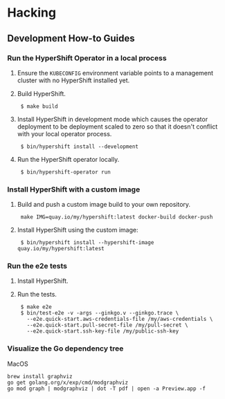 # Hacking

## Development How-to Guides


### Run the HyperShift Operator in a local process

1. Ensure the `KUBECONFIG` environment variable points to a management cluster
   with no HyperShift installed yet.

2. Build HyperShift.

        $ make build

3. Install HyperShift in development mode which causes the operator deployment
   to be deployment scaled to zero so that it doesn't conflict with your local
   operator process. 

        $ bin/hypershift install --development

4. Run the HyperShift operator locally.

        $ bin/hypershift-operator run

### Install HyperShift with a custom image

1. Build and push a custom image build to your own repository.

        make IMG=quay.io/my/hypershift:latest docker-build docker-push

2. Install HyperShift using the custom image:

        $ bin/hypershift install --hypershift-image quay.io/my/hypershift:latest

### Run the e2e tests

1. Install HyperShift.
2. Run the tests.

        $ make e2e
        $ bin/test-e2e -v -args --ginkgo.v --ginkgo.trace \
          --e2e.quick-start.aws-credentials-file /my/aws-credentials \
          --e2e.quick-start.pull-secret-file /my/pull-secret \
          --e2e.quick-start.ssh-key-file /my/public-ssh-key

### Visualize the Go dependency tree

MacOS
```
brew install graphviz
go get golang.org/x/exp/cmd/modgraphviz
go mod graph | modgraphviz | dot -T pdf | open -a Preview.app -f
```
